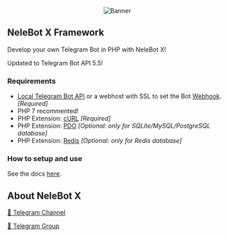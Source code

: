 <p align="center"> 
    <img src="https://telegra.ph/file/f508ceecf6dedc95c3be1.jpg" alt="Banner" /> 
</p>

## NeleBot X Framework

Develop your own Telegram Bot in PHP with NeleBot X!

Updated to Telegram Bot API 5.5!

### Requirements

- [Local Telegram Bot API](https://github.com/tdlib/telegram-bot-api) or a webhost with SSL to set the Bot [Webhook](https://core.telegram.org/bots/api#setwebhook). *[Required]*
- PHP 7 recommented!
- PHP Extension: [cURL](https://www.php.net/manual/en/book.curl.php) *[Required]*
- PHP Extension: [PDO](https://www.php.net/manual/en/book.pdo.php) *[Optional: only for SQLite/MySQL/PostgreSQL database]*
- PHP Extension: [Redis](https://github.com/phpredis/phpredis) *[Optional: only for Redis database]*

### How to setup and use

See the docs [here](https://neleb54gold.github.io/NeleBotX/).

## About NeleBot X

[📢 Telegram Channel](https://t.me/NeleBotX)

[👥 Telegram Group](https://t.me/NeleBotXSupport)
